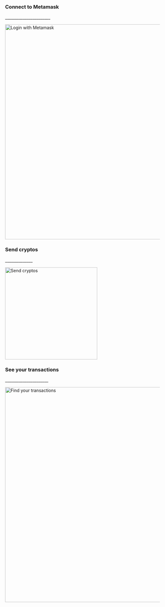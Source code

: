 <h3>Connect to Metamask</h3>
<p>_______________________</p>
<img width="700" alt="Login with Metamask" src="https://user-images.githubusercontent.com/104831958/210977998-644660aa-04c8-4164-904c-c87d8f199caf.png">
</br>
<h3>Send cryptos</h3>
<p>______________</p>
<img width="300" alt="Send cryptos" src="https://user-images.githubusercontent.com/104831958/210978149-ded0e38c-3c40-42c8-8e8a-3ccf2affd526.png">
</br>
<h3>See your transactions</h3>
<p>______________________</p>
<img width="700" alt="Find your transactions" src="https://user-images.githubusercontent.com/104831958/210978385-482ea97b-6cd3-4c33-8a07-da508c45407a.png">


